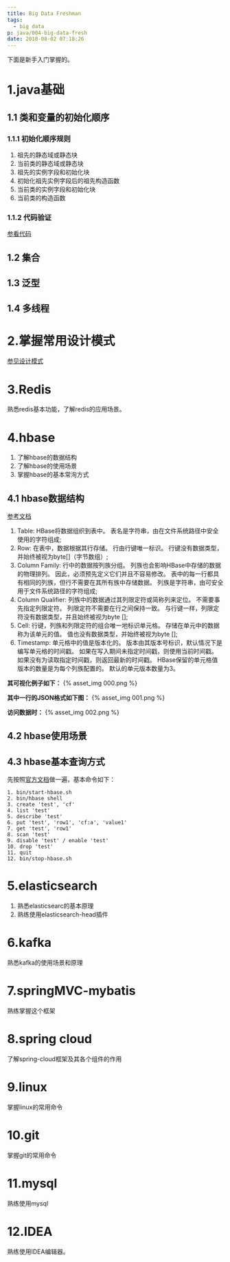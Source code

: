 ```yaml
---
title: Big Data Freshman
tags:
  - big data
p: java/004-big-data-fresh
date: 2018-08-02 07:18:26
---
```


下面是新手入门掌握的。

# 1.java基础

## 1.1 类和变量的初始化顺序
### 1.1.1 初始化顺序规则
1. 祖先的静态域或静态块
2. 当前类的静态域或静态块
3. 祖先的实例字段和初始化块
4. 初始化祖先实例字段后的祖先构造函数
5. 当前类的实例字段和初始化块
6. 当前类的构造函数

### 1.1.2 代码验证
[参看代码](https://github.com/jimolonely/codes/tree/master/java-basic/src/jimo/order)

## 1.2 集合


## 1.3 泛型

## 1.4 多线程

# 2.掌握常用设计模式
[参见设计模式](https://jimolonely.github.io/2018/07/23/java/003-design-pattern-type/)

# 3.Redis
熟悉redis基本功能，了解redis的应用场景。

# 4.hbase
1. 了解hbase的数据结构
2. 了解hbase的使用场景
3. 掌握hbase的基本常洵方式
## 4.1 hbase数据结构
[参考文档](https://hbase.apache.org/book.html#datamodel)

1. Table: HBase将数据组织到表中。 表名是字符串，由在文件系统路径中安全使用的字符组成;
2. Row: 在表中，数据根据其行存储。 行由行键唯一标识。 行键没有数据类型，并始终被视为byte[]（字节数组）;
3. Column Family: 行中的数据按列族分组。 列族也会影响HBase中存储的数据的物理排列。 因此，必须预先定义它们并且不容易修改。 表中的每一行都具有相同的列族，但行不需要在其所有族中存储数据。 列族是字符串，由可安全用于文件系统路径的字符组成;
4. Column Qualifier: 列族中的数据通过其列限定符或简称列来定位。 不需要事先指定列限定符。 列限定符不需要在行之间保持一致。 与行键一样，列限定符没有数据类型，并且始终被视为byte [];
5. Cell: 行键，列族和列限定符的组合唯一地标识单元格。 存储在单元中的数据称为该单元的值。 值也没有数据类型，并始终被视为byte [];
6. Timestamp: 单元格中的值是版本化的。 版本由其版本号标识，默认情况下是编写单元格的时间戳。 如果在写入期间未指定时间戳，则使用当前时间戳。 如果没有为读取指定时间戳，则返回最新的时间戳。 HBase保留的单元格值版本的数量是为每个列族配置的。 默认的单元版本数量为3。

**其可视化例子如下：**
{% asset_img 000.png %}

**其中一行的JSON格式如下图：**
{% asset_img 001.png %}

**访问数据时：**
{% asset_img 002.png %}

## 4.2 hbase使用场景

## 4.3 hbase基本查询方式
先按照[官方文档](https://hbase.apache.org/book.html#quickstart)做一遍，基本命令如下：
```shell
1. bin/start-hbase.sh
2. bin/hbase shell
3. create 'test', 'cf'
4. list 'test'
5. describe 'test'
6. put 'test', 'row1', 'cf:a', 'value1'
7. get 'test', 'row1'
8. scan 'test'
9. disable 'test' / enable 'test'
10. drop 'test'
11. quit
12. bin/stop-hbase.sh
```

# 5.elasticsearch
1. 熟悉elasticsearc的基本原理
2. 熟练使用elasticsearch-head插件

# 6.kafka
熟悉kafka的使用场景和原理

# 7.springMVC-mybatis
熟练掌握这个框架
# 8.spring cloud
了解spring-cloud框架及其各个组件的作用
# 9.linux
掌握linux的常用命令
# 10.git
掌握git的常用命令
# 11.mysql
熟练使用mysql
# 12.IDEA
熟练使用IDEA编辑器。

